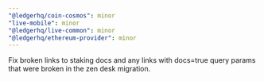 ```yaml
---
"@ledgerhq/coin-cosmos": minor
"live-mobile": minor
"@ledgerhq/live-common": minor
"@ledgerhq/ethereum-provider": minor
---
```


Fix broken links to staking docs and any links with docs=true query params that were broken in the zen desk migration.

